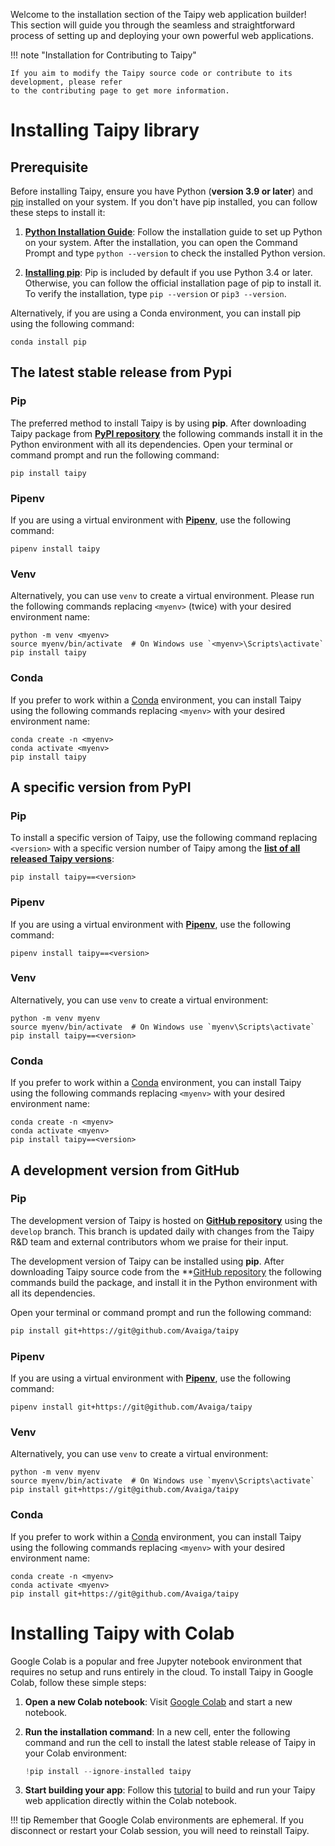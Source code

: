 Welcome to the installation section of the Taipy web application builder! This section will
guide you through the seamless and straightforward process of setting up and deploying your
own powerful web applications.

!!! note "Installation for Contributing to Taipy"

    If you aim to modify the Taipy source code or contribute to its development, please refer
    to the contributing page to get more information.

# Installing Taipy library

## Prerequisite

Before installing Taipy, ensure you have Python (**version 3.9 or later**) and
[pip](https://pip.pypa.io) installed on your system. If you don't have pip installed, you can
follow these steps to install it:

1. **[Python Installation Guide](http://docs.python-guide.org/en/latest/starting/installation/)**:
    Follow the installation guide to set up Python on your system.
    After the installation, you can open the Command Prompt and type `python --version` to check
    the installed Python version.

2. **[Installing pip](https://pip.pypa.io/en/latest/installation/)**: Pip is included by default
    if you use Python 3.4 or later. Otherwise, you can follow the official
    installation page of pip to install it. To verify the installation, type `pip --version` or
    `pip3 --version`.

Alternatively, if you are using a Conda environment, you can install pip using the following
command:
```console
conda install pip
```

## The latest stable release from Pypi

### Pip
The preferred method to install Taipy is by using **pip**. After downloading Taipy package
from **[PyPI repository](https://pypi.org/project/taipy/)** the following commands install
it in the Python environment with all its dependencies. Open your terminal or command prompt
and run the following command:
```console
pip install taipy
```

### Pipenv
If you are using a virtual environment with **[Pipenv](https://pipenv.pypa.io/en/latest/)**,
use the following command:
```console
pipenv install taipy
```

### Venv
Alternatively, you can use `venv` to create a virtual environment. Please run the following
commands replacing `<myenv>` (twice) with your desired environment name:
```console
python -m venv <myenv>
source myenv/bin/activate  # On Windows use `<myenv>\Scripts\activate`
pip install taipy
```

### Conda
If you prefer to work within a [Conda](https://docs.conda.io/projects/conda/en/latest/index.html)
environment, you can install Taipy using the following commands replacing `<myenv>` with your
desired environment name:
```console
conda create -n <myenv>
conda activate <myenv>
pip install taipy
```

## A specific version from PyPI

### Pip
To install a specific version of Taipy, use the following command replacing `<version>` with a
specific version number of Taipy among the
**[list of all released Taipy versions](https://pypi.org/project/taipy/#history)**:
```console
pip install taipy==<version>
```

### Pipenv
If you are using a virtual environment with **[Pipenv](https://pipenv.pypa.io/en/latest/)**,
use the following command:
```console
pipenv install taipy==<version>
```

### Venv
Alternatively, you can use `venv` to create a virtual environment:
```console
python -m venv myenv
source myenv/bin/activate  # On Windows use `myenv\Scripts\activate`
pip install taipy==<version>
```

### Conda
If you prefer to work within a [Conda](https://docs.conda.io/projects/conda/en/latest/index.html)
environment, you can install Taipy using the following commands replacing `<myenv>` with your
desired environment name:
```console
conda create -n <myenv>
conda activate <myenv>
pip install taipy==<version>
```

## A development version from GitHub

### Pip
The development version of Taipy is hosted on
**[GitHub repository](https://git@github.com/Avaiga/taipy)** using the `develop` branch. This
branch is updated daily with changes from the Taipy R&D team and external contributors whom we
praise for their input.

The development version of Taipy can be installed using **pip**. After downloading Taipy source
code from the **[GitHub repository](https://git@github.com/Avaiga/taipy) the following commands
build the package, and install it in the Python environment with all its dependencies.

Open your terminal or command prompt and run the following command:

```bash
pip install git+https://git@github.com/Avaiga/taipy
```

### Pipenv
If you are using a virtual environment with **[Pipenv](https://pipenv.pypa.io/en/latest/)**,
use the following command:
```console
pipenv install git+https://git@github.com/Avaiga/taipy
```

### Venv
Alternatively, you can use `venv` to create a virtual environment:
```console
python -m venv myenv
source myenv/bin/activate  # On Windows use `myenv\Scripts\activate`
pip install git+https://git@github.com/Avaiga/taipy
```

### Conda
If you prefer to work within a [Conda](https://docs.conda.io/projects/conda/en/latest/index.html)
environment, you can install Taipy using the following commands replacing `<myenv>` with your
desired environment name:
```console
conda create -n <myenv>
conda activate <myenv>
pip install git+https://git@github.com/Avaiga/taipy
```

# Installing Taipy with Colab

Google Colab is a popular and free Jupyter notebook environment that requires no setup
and runs entirely in the cloud. To install Taipy in Google Colab, follow these simple
steps:

1. **Open a new Colab notebook**: Visit [Google Colab](https://colab.research.google.com)
    and start a new notebook.

2. **Run the installation command**: In a new cell, enter the following command and run
    the cell to install the latest stable release of Taipy in your Colab environment:

    ```python
    !pip install --ignore-installed taipy
    ```

3. **Start building your app**: Follow this
    [tutorial](https://docs.taipy.io/en/latest/tutorials/articles/colab_with_ngrok/) to build
    and run your Taipy web application directly within the Colab notebook.

!!! tip
    Remember that Google Colab environments are ephemeral. If you disconnect or restart
    your Colab session, you will need to reinstall Taipy.
